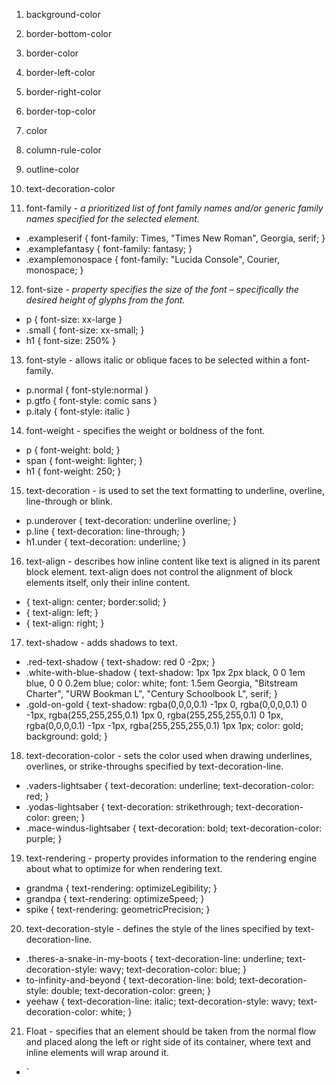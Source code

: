 <!--
Use the CSS Reference on MDN to identify ALL the styles that affect the color of things (~10).
-->


1. background-color

2. border-bottom-color

3. border-color

4. border-left-color

5. border-right-color

6. border-top-color

7. color

8. column-rule-color

9. outline-color

10. text-decoration-color

<!-- Add 10 more CSS rules with 3 examples to your Reading-CSS.md file.
This time look for font- and text-affecting rules (hint hint). -->

11. font-family - *a prioritized list of font family names and/or generic family names specified for the selected element.*

  * .exampleserif {
    font-family: Times, "Times New Roman", Georgia, serif;
    }
  * .examplefantasy {
    font-family: fantasy;
    }
  * .examplemonospace {
    font-family: "Lucida Console", Courier, monospace;
    }

12. font-size -  *property specifies the size of the font – specifically the desired height of glyphs from the font.*

  * p { font-size: xx-large }
  * .small {
	font-size: xx-small;
    }
  * h1 { font-size: 250% }

13. font-style -  allows italic or oblique faces to be selected within a font-family.

  * p.normal { font-style:normal }
  * p.gtfo  { font-style: comic sans }
  * p.italy { font-style: italic }

14. font-weight - specifies the weight or boldness of the font.

  * p { font-weight: bold; }
  * span { font-weight: lighter; }
  * h1 { font-weight: 250; }

15. text-decoration - is used to set the text formatting to underline, overline, line-through or blink.

  * p.underover {
    text-decoration: underline overline;
    }
  * p.line {
    text-decoration: line-through;
    }
  * h1.under {
    text-decoration: underline;
    }

16. text-align - describes how inline content like text is aligned in its parent block element. text-align does not control the alignment of block elements itself, only their inline content.

  * { text-align: center; border:solid; }
  * { text-align: left; }
  * { text-align: right; }

17. text-shadow - adds shadows to text.

  * .red-text-shadow {
   text-shadow: red 0 -2px;
    }
  * .white-with-blue-shadow {
   text-shadow: 1px 1px 2px black, 0 0 1em blue, 0 0 0.2em blue;
   color: white;
   font: 1.5em Georgia, "Bitstream Charter", "URW Bookman L", "Century Schoolbook L", serif;
    }
  * .gold-on-gold {
   text-shadow: rgba(0,0,0,0.1) -1px 0, rgba(0,0,0,0.1) 0 -1px,
   rgba(255,255,255,0.1) 1px 0, rgba(255,255,255,0.1) 0 1px,
   rgba(0,0,0,0.1) -1px -1px, rgba(255,255,255,0.1) 1px 1px;
   color: gold;
   background: gold;
    }

18. text-decoration-color - sets the color used when drawing underlines, overlines, or strike-throughs specified by text-decoration-line.

  * .vaders-lightsaber {
    text-decoration: underline;
    text-decoration-color: red;
    }
  * .yodas-lightsaber {
    text-decoration: strikethrough;
    text-decoration-color: green;
    }
  * .mace-windus-lightsaber {
    text-decoration: bold;
    text-decoration-color: purple;
    }

19. text-rendering - property provides information to the rendering engine about what to optimize for when rendering text.

  * grandma  { text-rendering: optimizeLegibility; }
  * grandpa  { text-rendering: optimizeSpeed; }
  * spike    { text-rendering: geometricPrecision; }

20. text-decoration-style - defines the style of the lines specified by text-decoration-line.

  * .theres-a-snake-in-my-boots {
      text-decoration-line: underline;
      text-decoration-style: wavy;
      text-decoration-color: blue;
    }
  * to-infinity-and-beyond {
      text-decoration-line: bold;
      text-decoration-style: double;
      text-decoration-color: green;
    }
  * yeehaw {
      text-decoration-line: italic;
      text-decoration-style: wavy;
      text-decoration-color: white;
    }

21. Float - specifies that an element should be taken from the normal flow and placed along the left or right side of its container, where text and inline elements will wrap around it.

  * `<style type="text/css">
      div { border: solid red; max-width: 70ex; }
      h4 { float: left; margin: 0; }
      </style
      <h4>HOWDY!!</h4>`
  * #darthvader {
    float: right;
    }
  * span {
    float: none;
    }

22. Clear - specifies whether an element can be next to floating elements that precede it or must be moved down below them.

  * `p { clear: none}`
  * `h2 { clear: left }`
  * `h3 { clear: right}`

23. Position - 
